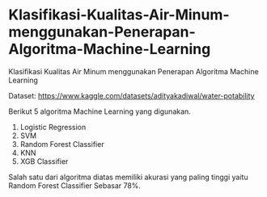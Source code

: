 # Klasifikasi-Kualitas-Air-Minum-menggunakan-Penerapan-Algoritma-Machine-Learning
Klasifikasi Kualitas Air Minum menggunakan Penerapan Algoritma Machine Learning

Dataset: https://www.kaggle.com/datasets/adityakadiwal/water-potability

Berikut 5 algoritma Machine Learning yang digunakan.
1. Logistic Regression
2. SVM
3. Random Forest Classifier
4. KNN
5. XGB Classifier

Salah satu dari algoritma diatas memiliki akurasi yang paling tinggi yaitu Random Forest Classifier Sebasar 78%.

